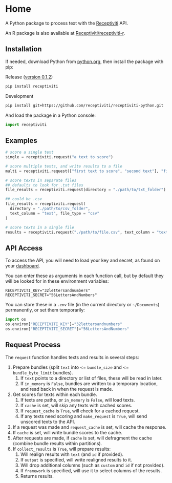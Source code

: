 # Home

A Python package to process text with the <a href="https://www.receptiviti.com" rel="noreferrer" target="_blank">Receptiviti</a> API.

An R package is also available at <a href="https://receptiviti.github.io/receptiviti-r" rel="noreferrer" target="_blank">Receptiviti/receptiviti-r</a>.

## Installation

If needed, download Python from <a href="https://www.python.org/downloads" rel="noreferrer" target="_blank">python.org</a>, then install the package with pip:

Release ([version 0.1.2](https://pypi.org/project/receptiviti/0.1.2))

```sh
pip install receptiviti
```

Development

```sh
pip install git+https://github.com/receptiviti/receptiviti-python.git
```

And load the package in a Python console:

```py
import receptiviti
```

## Examples

```py
# score a single text
single = receptiviti.request("a text to score")

# score multiple texts, and write results to a file
multi = receptiviti.request(["first text to score", "second text"], "filename.csv")

# score texts in separate files
## defaults to look for .txt files
file_results = receptiviti.request(directory = "./path/to/txt_folder")

## could be .csv
file_results = receptiviti.request(
  directory = "./path/to/csv_folder",
  text_column = "text", file_type = "csv"
)

# score texts in a single file
results = receptiviti.request("./path/to/file.csv", text_column = "text")
```

## API Access

To access the API, you will need to load your key and secret, as found on your <a href="https://dashboard.receptiviti.com" rel="noreferrer" target="_blank">dashboard</a>.

You can enter these as arguments in each function call, but by default they will be looked for in these environment variables:

```
RECEPTIVITI_KEY="32lettersandnumbers"
RECEPTIVITI_SECRET="56LettersAndNumbers"
```

You can store these in a `.env` file (in the current directory or `~/Documents`) permanently, or set them temporarily:

```py
import os
os.environ["RECEPTIVITI_KEY"]="32lettersandnumbers"
os.environ["RECEPTIVITI_SECRET"]="56LettersAndNumbers"
```

## Request Process

The `request` function handles texts and results in several steps:

1. Prepare bundles (split `text` into <= `bundle_size` and <= `bundle_byte_limit` bundles).
    1. If `text` points to a directory or list of files, these will be read in later.
    2. If `in_memory` is `False`, bundles are written to a temporary location, and read back in when the request is made.
2. Get scores for texts within each bundle.
    1. If texts are paths, or `in_memory` is `False`, will load texts.
    2. If `cache` is set, will skip any texts with cached scores.
    3. If `request_cache` is `True`, will check for a cached request.
    4. If any texts need scoring and `make_request` is `True`, will send unscored texts to the API.
3. If a request was made and `request_cache` is set, will cache the response.
4. If `cache` is set, will write bundle scores to the cache.
5. After requests are made, if `cache` is set, will defragment the cache (combine bundle results within partitions).
6. If `collect_results` is `True`, will prepare results:
    1. Will realign results with `text` (and `id` if provided).
    2. If `output` is specified, will write realigned results to it.
    3. Will drop additional columns (such as `custom` and `id` if not provided).
    4. If `framework` is specified, will use it to select columns of the results.
    5. Returns results.
